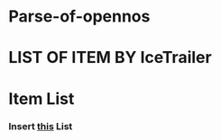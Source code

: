 # Parse-of-opennos #

# LIST OF ITEM BY IceTrailer #

<strong><h1>Item List</h1></strong>
<h3>Insert <a href="https://nostaleids.lima-city.de/items.html">this</a> List</h3>

